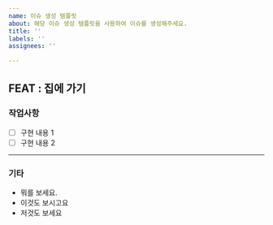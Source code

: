 ```yaml
---
name: 이슈 생성 템플릿
about: 해당 이슈 생성 템플릿을 사용하여 이슈를 생성해주세요.
title: ''
labels: ''
assignees: ''

---
```


## FEAT : 집에 가기
### 작업사항
- [ ] 구현 내용 1
- [ ] 구현 내용 2
---
### 기타
- 뭐를 보세요.
- 이것도 보시고요
- 저것도 보세요
